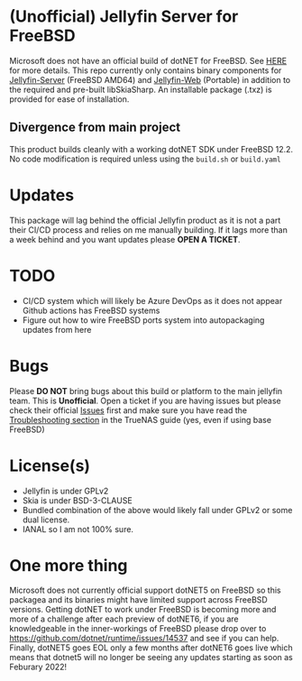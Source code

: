 # (Unofficial) Jellyfin Server for FreeBSD

Microsoft does not have an official build of dotNET for FreeBSD. See [HERE](https://github.com/dotnet/runtime/issues/14537) for more details.
This repo currently only contains binary components for [Jellyfin-Server](https://github.com/jellyfin/jellyfin) (FreeBSD AMD64) and [Jellyfin-Web](https://github.com/jellyfin/jellyfin-web/) (Portable) in addition to the required and pre-built libSkiaSharp. An installable package (.txz) is provided for ease of installation.

## Divergence from main project
This product builds cleanly with a working dotNET SDK under FreeBSD 12.2. No code modification is required unless using the `build.sh` or `build.yaml`


# Updates

This package will lag behind the official Jellyfin product as it is not a part their CI/CD process and relies on me manually building. If it lags more than a week behind and you want updates please **OPEN A TICKET**.

# TODO

 - CI/CD system which will likely be Azure DevOps as it does not appear Github actions has FreeBSD systems 
  - Figure out how to wire FreeBSD ports system into autopackaging updates from here
 
# Bugs
Please **DO NOT** bring bugs about this build or platform to the main jellyfin team. This is **Unofficial**. Open a ticket if you are having issues but please check their official [Issues](https://github.com/jellyfin/jellyfin/issues) first and make sure you have read the [Troubleshooting section](https://github.com/Thefrank/jellyfin-server-freebsd/blob/main/Installation_TrueNAS_GUI.md#troubleshooting-and-other-things-to-note) in the TrueNAS guide (yes, even if using base FreeBSD) 

# License(s)

 - Jellyfin is under GPLv2 
 - Skia is under BSD-3-CLAUSE 
 - Bundled combination of the above would likely fall under GPLv2 or some dual
   license. 
 - IANAL so I am not 100% sure.

# One more thing

Microsoft does not currently official support dotNET5 on FreeBSD so this packagea and its binaries might have limited support across FreeBSD versions. Getting dotNET to work under FreeBSD is becoming more and more of a challenge after each preview of dotNET6, if you are knowledgeable in the inner-workings of FreeBSD please drop over to https://github.com/dotnet/runtime/issues/14537 and see if you can help. Finally, dotNET5 goes EOL only a few months after dotNET6 goes live which means that dotnet5 will no longer be seeing any updates starting as soon as Feburary 2022!
